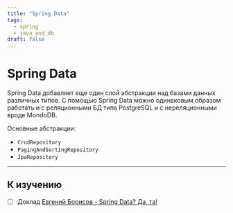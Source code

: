 ```yaml
---
title: "Spring Data"
tags:
  - spring
  - java_and_db
draft: false
---
```


# Spring Data

Spring Data добавляет еще один слой абстракции над базами данных различных типов.
С помощью Spring Data можно одинаковым образом работать и с реляционными БД типа PostgreSQL и с нереляционными вроде MondoDB.

Основные абстракции:
- `CrudRepository`
- `PagingAndSortingRepository`
- `JpaRepository`


---
## К изучению

- [ ] Доклад [Евгений Борисов - Spring Data? Да, та!](https://www.youtube.com/watch?v=nwM7A4TwU3M&ab_channel=JUG.ru)